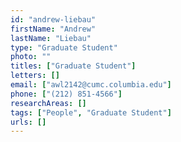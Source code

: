 ```yaml
---
id: "andrew-liebau"
firstName: "Andrew"
lastName: "Liebau"
type: "Graduate Student"
photo: ""
titles: ["Graduate Student"]
letters: []
email: ["awl2142@cumc.columbia.edu"]
phone: ["(212) 851-4566"]
researchAreas: []
tags: ["People", "Graduate Student"]
urls: []
---
```

